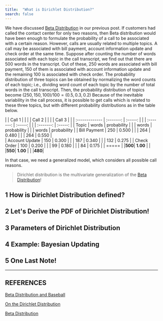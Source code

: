 ```yaml
---
title:  "What is Dirichlet Distribution?"
search: false
---
```


We have discussed [Beta Distribution](https://elifilkegokce.github.io/beta-distribution/)
in our previous post. If customers had called the contact center for only two
reasons, then Beta distribution would have been enough to formulate the
probability of a call to be associated with a certain reason. However, calls
are usually related to multiple topics. A call may be associated with
bill payment, account information update and check order at the same time. 
Suppose after counting the number of words associated with each topic 
in the call transcript, we find out that there are 500 words in the 
transcript. Out of these, 250 words are associated with bill payment, 150
of them is associated with account information update and the remaining 
100 is associated with check order. The probability distribution of three 
topics can be obtained by normalizing the word counts of each topic; 
i.e., dividing word count of each topic by the number of total words in the
call transcript. Then, the probability distribution of topics
become $(250, 150, 100)/100 = (0.5, 0.3, 0.2)$ Because of the inevitable
variability in the call process, it is possible to get calls which is 
related to these three topics, but with different probability distributions
as in the table below.

 
|                |   Call 1  |         | | | Call 2 |            | | | Call 3 |            |
| :------------- | :-------: | :-----: | | | :-------: | :-----: | | | :-------: | :-----: |
| Topic          | words | probability | | | words | probability | | | words | probability |
| Bill Payment   |  250  |    0.500    | | |  264  |    0.480    | | |  264  | 0.550       |  
| Account Update |  150  |    0.300    | | |  187  |    0.340    | | |  132  | 0.275       |
| Check Order    |  100  |    0.200    | | |   99  |    0.180    | | |  84   | 0.175       |
| =====
|                |**500**|   **1.00**  | | |**550**|  **1.00**   | | |**480**|



In that case, we need a generalized
model, which considers all possible call reasons. 

> Dirichlet distribution is the multivariate generalization of the 
>[Beta Distribution](https://elifilkegokce.github.io/beta-distribution/)!
 
## 1 How is Dirichlet Distribution defined?
 

## 2 Let's Derive the PDF of Dirichlet Distribution!


## 3 Parameters of Dirichlet Distribution


## 4 Example: Bayesian Updating


## 5 One Last Note!



---
REFERENCES
---

[Beta Distribution and Baseball](http://varianceexplained.org/statistics/beta_distribution_and_baseball/)

[On the Dirichlet Distribution](https://mast.queensu.ca/~communications/Papers/msc-jiayu-lin.pdf)

[Beta Distribution](https://en.wikipedia.org/wiki/Beta_distribution)


